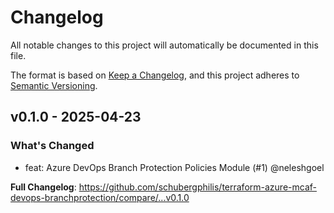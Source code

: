 # Changelog

All notable changes to this project will automatically be documented in this file.

The format is based on [Keep a Changelog](https://keepachangelog.com/en/1.0.0/), and this project adheres to [Semantic Versioning](https://semver.org/spec/v2.0.0.html).

## v0.1.0 - 2025-04-23

### What's Changed

* feat: Azure DevOps Branch Protection Policies Module (#1) @neleshgoel

**Full Changelog**: https://github.com/schubergphilis/terraform-azure-mcaf-devops-branchprotection/compare/...v0.1.0
